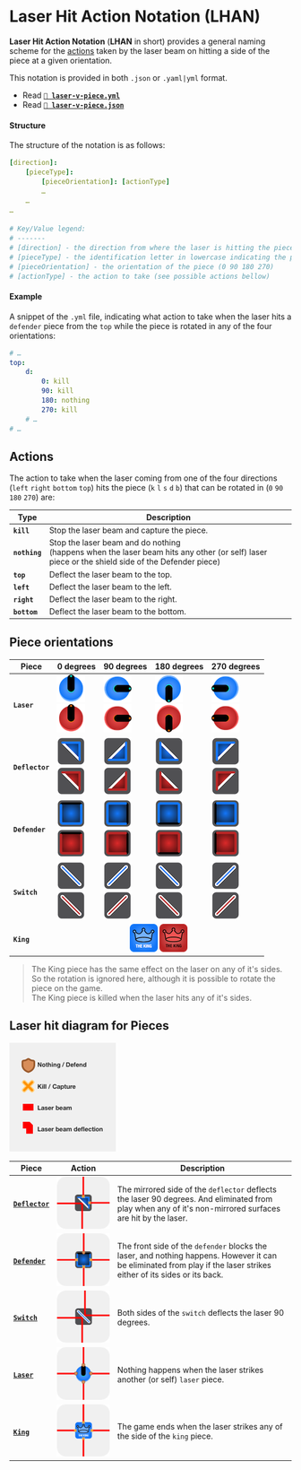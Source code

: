 # Laser Hit Action Notation (LHAN)

**Laser Hit Action Notation** (**LHAN** in short) provides a general naming scheme for the [actions](#actions) taken by the laser beam on hitting a side of the piece at a given orientation.

This notation is provided in both `.json` or `.yaml|yml` format.

-   Read **[`📄 laser-v-piece.yml`](../src/assets/laser-v-piece.yml)**
-   Read **[`📄 laser-v-piece.json`](../src/assets/laser-v-piece.json)**

#### Structure

The structure of the notation is as follows:

```yml
[direction]:
    [pieceType]:
        [pieceOrientation]: [actionType]
        …
    …
…

# Key/Value legend:
# -------
# [direction] - the direction from where the laser is hitting the piece (top bottom left right)
# [pieceType] - the identification letter in lowercase indicating the piece (k l d b s)
# [pieceOrientation] - the orientation of the piece (0 90 180 270)
# [actionType] - the action to take (see possible actions bellow)
```

#### Example

A snippet of the `.yml` file, indicating what action to take when the laser hits a `defender` piece from the `top` while the piece is rotated in any of the four orientations:

```yml
# …
top:
    d:
        0: kill
        90: kill
        180: nothing
        270: kill
    # …
# …
```

## Actions

The action to take when the laser coming from one of the four directions (`left` `right` `bottom` `top`) hits the piece (`k` `l` `s` `d` `b`) that can be rotated in (`0` `90` `180` `270`) are:

| Type          | Description                                                                                                                                       |
| ------------- | ------------------------------------------------------------------------------------------------------------------------------------------------- |
| **`kill`**    | Stop the laser beam and capture the piece.                                                                                                        |
| **`nothing`** | Stop the laser beam and do nothing<br>(happens when the laser beam hits any other (or self) laser piece or the shield side of the Defender piece) |
| **`top`**     | Deflect the laser beam to the top.                                                                                                                |
| **`left`**    | Deflect the laser beam to the left.                                                                                                               |
| **`right`**   | Deflect the laser beam to the right.                                                                                                              |
| **`bottom`**  | Deflect the laser beam to the bottom.                                                                                                             |

## Piece orientations

<style>
    .center {
        text-align:center
    }
</style>

<table>
   <thead>
      <tr>
         <th>Piece</th>
         <th>0 degrees</th>
         <th>90 degrees</th>
         <th>180 degrees</th>
         <th>270 degrees</th>
      </tr>
   </thead>
   <tbody>
      <tr>
         <td><b><code>Laser</code></b></td>
         <td><img src="images/pieces/blue_l.png" alt="Blue Laser Piece"><br><img src="images/pieces/red_l.png" alt="Red Laser Piece"></td>
         <td><img src="images/pieces/blue_l_90.png" alt="Blue Laser Piece Rotated 90deg"><br><img src="images/pieces/red_l_90.png" alt="Red Laser Piece Rotated 90deg"></td>
         <td><img src="images/pieces/blue_l_180.png" alt="Blue Laser Piece Rotated 180deg"><br><img src="images/pieces/red_l_180.png" alt="Red Laser Piece Rotated 180deg"></td>
         <td><img src="images/pieces/blue_l_270.png" alt="Blue Laser Piece Rotated 270deg"><br><img src="images/pieces/red_l_270.png" alt="Red Laser Piece Rotated 270deg"></td>
      </tr>
      <tr>
         <td><b><code>Deflector</code></b></td>
         <td><img src="images/pieces/blue_b.png"      alt="Blue Deflector Piece               "><br><img src="images/pieces/red_b.png" alt="Red Deflector Piece"></td>
         <td><img src="images/pieces/blue_b_90.png"   alt="Blue Deflector Piece Rotated 90deg "><br><img src="images/pieces/red_b_90.png" alt="Red Deflector Piece Rotated 90deg"></td>
         <td><img src="images/pieces/blue_b_180.png"  alt="Blue Deflector Piece Rotated 180deg"><br><img src="images/pieces/red_b_180.png" alt="Red Deflector Piece Rotated 180deg"></td>
         <td><img src="images/pieces/blue_b_270.png"  alt="Blue Deflector Piece Rotated 270deg"><br><img src="images/pieces/red_b_270.png" alt="Red Deflector Piece Rotated 270deg"></td>
      </tr>
      <tr>
         <td><b><code>Defender</code></b></td>
         <td><img src="images/pieces/blue_d.png" alt="Blue Defender Piece"><br><img src="images/pieces/red_d.png" alt="Red Defender Piece"></td>
         <td><img src="images/pieces/blue_d_90.png" alt="Blue Defender Piece Rotated 90deg "><br><img src="images/pieces/red_d_90.png" alt="Red Defender Piece Rotated 90deg"></td>
         <td><img src="images/pieces/blue_d_180.png" alt="Blue Defender Piece Rotated 180deg"><br><img src="images/pieces/red_d_180.png" alt="Red Defender Piece Rotated 180deg"></td>
         <td><img src="images/pieces/blue_d_270.png" alt="Blue Defender Piece Rotated 270deg"><br><img src="images/pieces/red_d_270.png" alt="Red Defender Piece Rotated 270deg"></td>
      </tr>
      <tr>
         <td><b><code>Switch</code></b></td>
         <td><img src="images/pieces/blue_s.png" alt="Blue Switch Piece"><br><img src="images/pieces/red_s.png" alt="Red Switch Piece"></td>
         <td><img src="images/pieces/blue_s_90.png" alt="Blue Switch Piece Rotated 90deg "><br><img src="images/pieces/red_s_90.png" alt="Red Switch Piece Rotated 90deg"></td>
         <td><img src="images/pieces/blue_s_180.png" alt="Blue Switch Piece Rotated 180deg"><br><img src="images/pieces/red_s_180.png" alt="Red Switch Piece Rotated 180deg"></td>
         <td><img src="images/pieces/blue_s_270.png" alt="Blue Switch Piece Rotated 270deg"><br><img src="images/pieces/red_s_270.png" alt="Red Switch Piece Rotated 270deg"></td>
      </tr>
      <tr>
         <td><b><code>King</code></b></td>
         <td class="center" colspan="4"><img src="images/pieces/blue_k.png" alt="Blue King Piece"> <img src="images/pieces/red_k.png" alt="Red King Piece"></td>
      </tr>
   </tbody>
</table>

> The King piece has the same effect on the laser on any of it's sides. So the rotation is ignored here, although it is possible to rotate the piece on the game.\
> The King piece is killed when the laser hits any of it's sides.

## Laser hit diagram for Pieces

![Diagram legend](images/laser-v-pieces/legend.png)

| Piece                                 | Action                                                                                | Description                                                                                                                                                          |
| ------------------------------------- | ------------------------------------------------------------------------------------- | -------------------------------------------------------------------------------------------------------------------------------------------------------------------- |
| [**`Deflector`**](Guide.md#deflector) | ![Laser Hit diagram for Deflector Piece](images/laser-v-pieces/laser_v_deflector.png) | The mirrored side of the `deflector` deflects the laser 90 degrees. And eliminated from play when any of it's non-mirrored surfaces are hit by the laser.            |
| [**`Defender`**](Guide.md#defender)   | ![Laser Hit diagram for Defender Piece](images/laser-v-pieces/laser_v_defender.png)   | The front side of the `defender` blocks the laser, and nothing happens. However it can be eliminated from play if the laser strikes either of its sides or its back. |
| [**`Switch`**](Guide.md#switch)       | ![Laser Hit diagram for Switch Piece](images/laser-v-pieces/laser_v_switch.png)       | Both sides of the `switch` deflects the laser 90 degrees.                                                                                                            |
| [**`Laser`**](Guide.md#laser)         | ![Laser Hit diagram for Laser Piece](images/laser-v-pieces/laser_v_laser.png)         | Nothing happens when the laser strikes another (or self) `laser` piece.                                                                                              |
| [**`King`**](Guide.md#king)           | ![Laser Hit diagram for King Piece](images/laser-v-pieces/laser_v_king.png)           | The game ends when the laser strikes any of the side of the `king` piece.                                                                                            |
